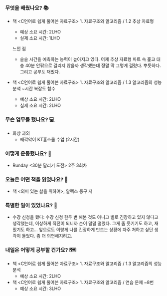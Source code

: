 ### 무엇을 배웠나요? 📚
- 책 <C언어로 쉽게 풀어쓴 자료구조> 1. 자료구조와 알고리즘 / 1.2 추상 자료형
    - 예상 소요 시간: 2LHO
    - 실제 소요 시간: 1LHO

    느낀 점
    - 슬슬 시간을 예측하는 능력이 높아지고 있다. 어제 추상 자료형 파트 슥 훑고 대충 40분 안팎으로 걸리지 않을까 생각했는데 정말 딱 그렇게 걸렸다. 뿌듯하다. 그리고 공부도 재밌다.

- 책 <C언어로 쉽게 풀어쓴 자료구조> 1. 자료구조와 알고리즘 / 1.3 알고리즘의 성능 분석 ~시간 복잡도 함수
    - 예상 소요 시간: 2LHO
    - 실제 소요 시간: 2LHO

### 무슨 업무를 했나요? 💻
- 화상 과외
    - 째깍악어 KT홈스쿨 수업 (2시간)

### 어떻게 운동했나요? 🦾
- Runday <30분 달리기 도전> 2주 3회차

### 오늘은 어떤 책을 읽었나요? 📖
- 책 <의미 있는 삶을 위하여>, 알렉스 룽구 저

### 특별한 일이 있었나요? 🧳
- 수강 신청을 했다: 수강 신청 한두 번 해본 것도 아니고 별로 긴장하고 있지 않다고 생각했는데, 이상하게 직전이 되니까 손이 덜덜 떨렸다. 그게 좀 웃기기도 하고, 재밌기도 하고... 앞으로도 이렇게 나를 긴장하게 만드는 상황에 자주 처하고 싶단 생각이 들었다. 좀 더 의연해지려고.

### 내일은 어떻게 공부할 건가요? 🗺
- 책 <C언어로 쉽게 풀어쓴 자료구조> 1. 자료구조와 알고리즘 / 1.3 알고리즘의 성능 분석
    - 예상 소요 시간: 2LHO
- 책 <C언어로 쉽게 풀어쓴 자료구조> 1. 자료구조와 알고리즘 / 연습 문제 ~8번
    - 예상 소요 시간: 3LHO
